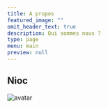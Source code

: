 ```yaml
---
title: A propos
featured_image: ""
omit_header_text: true
description: Qui sommes nous ?
type: page
menu: main
preview: null
---
```


## Nioc
![avatar](/avatar.png)
